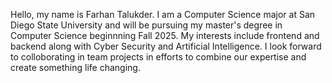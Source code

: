 Hello, my name is Farhan Talukder.
I am a Computer Science major at San Diego State University and will be pursuing my master's degree in Computer Science beginnning Fall 2025.
My interests include frontend and backend along with Cyber Security and Artificial Intelligence.
I look forward to colloborating in team projects in efforts to combine our expertise and create something life changing.
